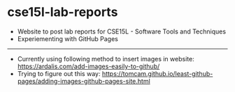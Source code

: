 # cse15l-lab-reports

* Website to post lab reports for CSE15L - Software Tools and Techniques
* Experiementing with GitHub Pages

---

* Currently using following method to insert images in website: https://ardalis.com/add-images-easily-to-github/
* Trying to figure out this way: https://tomcam.github.io/least-github-pages/adding-images-github-pages-site.html


